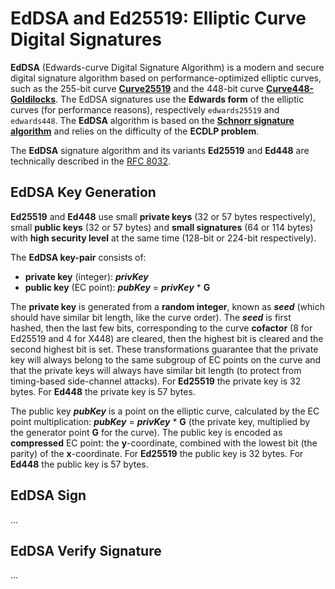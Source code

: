 # EdDSA and Ed25519: Elliptic Curve Digital Signatures

**EdDSA** \(Edwards-curve Digital Signature Algorithm\) is a modern and secure digital signature algorithm based on performance-optimized elliptic curves, such as the 255-bit curve [**Curve25519**](https://en.wikipedia.org/wiki/Curve25519) and the 448-bit curve [**Curve448-Goldilocks**](https://en.wikipedia.org/wiki/Curve448). The EdDSA signatures use the **Edwards form** of the elliptic curves \(for performance reasons\), respectively `edwards25519` and `edwards448`. The **EdDSA** algorithm is based on the [**Schnorr signature algorithm**](https://en.wikipedia.org/wiki/Schnorr_signature) and relies on the difficulty of the **ECDLP problem**.

The **EdDSA** signature algorithm and its variants **Ed25519** and **Ed448** are technically described in the [RFC 8032](https://tools.ietf.org/html/rfc8032).

## EdDSA Key Generation

**Ed25519** and **Ed448** use small **private keys** \(32 or 57 bytes respectively\), small **public keys** \(32 or 57 bytes\) and **small signatures** \(64 or 114 bytes\) with **high security level** at the same time \(128-bit or 224-bit respectively\).

The **EdDSA key-pair** consists of:

* **private key** \(integer\): _**privKey**_
* **public key** \(EC point\): _**pubKey**_ = _**privKey**_ \* **G**

The **private key** is generated from a **random integer**, known as _**seed**_ \(which should have similar bit length, like the curve order\). The _**seed**_ is first hashed, then the last few bits, corresponding to the curve **cofactor** \(8 for Ed25519 and 4 for X448\) are cleared, then the highest bit is cleared and the second highest bit is set. These transformations guarantee that the private key will always belong to the same subgroup of EC points on the curve and that the private keys will always have similar bit length \(to protect from timing-based side-channel attacks\). For **Ed25519** the private key is 32 bytes. For **Ed448** the private key is 57 bytes.

The public key _**pubKey**_ is a point on the elliptic curve, calculated by the EC point multiplication: _**pubKey**_ = _**privKey**_ \* **G** \(the private key, multiplied by the generator point **G** for the curve\). The public key is encoded as **compressed** EC point: the **y**-coordinate, combined with the lowest bit \(the parity\) of the **x**-coordinate. For **Ed25519** the public key is 32 bytes. For **Ed448** the public key is 57 bytes.

## EdDSA Sign

...

## EdDSA Verify Signature

...

